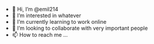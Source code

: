 - 👋 Hi, I’m @emil214
- 👀 I’m interested in whatever
- 🌱 I’m currently learning to work online 
- 💞️ I’m looking to collaborate with very important people 
- 📫 How to reach me ...

<!---
emil214/emil214 is a ✨ special ✨ repository because its `README.md` (this file) appears on your GitHub profile.
You can click the Preview link to take a look at your changes.
--->
